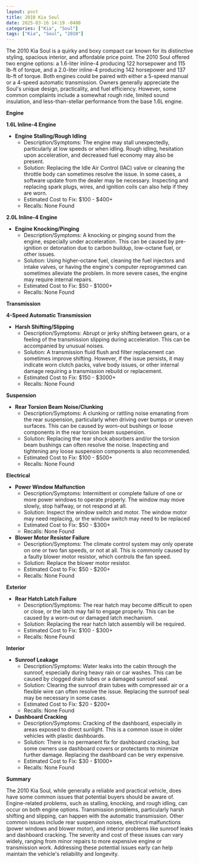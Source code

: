 ```yaml
---
layout: post
title: 2010 Kia Soul
date: 2025-03-16 14:19 -0400
categories: ["Kia", "Soul"]
tags: ["Kia", "Soul", "2010"]
---
```

The 2010 Kia Soul is a quirky and boxy compact car known for its distinctive styling, spacious interior, and affordable price point. The 2010 Soul offered two engine options: a 1.6-liter inline-4 producing 122 horsepower and 115 lb-ft of torque, and a 2.0-liter inline-4 producing 142 horsepower and 137 lb-ft of torque. Both engines could be paired with either a 5-speed manual or a 4-speed automatic transmission. Owners generally appreciate the Soul's unique design, practicality, and fuel efficiency. However, some common complaints include a somewhat rough ride, limited sound insulation, and less-than-stellar performance from the base 1.6L engine.

**Engine**

**1.6L Inline-4 Engine**

* **Engine Stalling/Rough Idling**
    * Description/Symptoms: The engine may stall unexpectedly, particularly at low speeds or when idling. Rough idling, hesitation upon acceleration, and decreased fuel economy may also be present.
    * Solution: Replacing the Idle Air Control (IAC) valve or cleaning the throttle body can sometimes resolve the issue. In some cases, a software update from the dealer may be necessary. Inspecting and replacing spark plugs, wires, and ignition coils can also help if they are worn.
    * Estimated Cost to Fix: $100 - $400+
    * Recalls: None Found

**2.0L Inline-4 Engine**

* **Engine Knocking/Pinging**
    * Description/Symptoms: A knocking or pinging sound from the engine, especially under acceleration. This can be caused by pre-ignition or detonation due to carbon buildup, low-octane fuel, or other issues.
    * Solution: Using higher-octane fuel, cleaning the fuel injectors and intake valves, or having the engine's computer reprogrammed can sometimes alleviate the problem. In more severe cases, the engine may require internal repairs.
    * Estimated Cost to Fix: $50 - $1000+
    * Recalls: None Found

**Transmission**

**4-Speed Automatic Transmission**

* **Harsh Shifting/Slipping**
    * Description/Symptoms:  Abrupt or jerky shifting between gears, or a feeling of the transmission slipping during acceleration. This can be accompanied by unusual noises.
    * Solution:  A transmission fluid flush and filter replacement can sometimes improve shifting.  However, if the issue persists, it may indicate worn clutch packs, valve body issues, or other internal damage requiring a transmission rebuild or replacement.
    * Estimated Cost to Fix: $150 - $3000+
    * Recalls: None Found

**Suspension**

* **Rear Torsion Beam Noise/Clunking**
    * Description/Symptoms: A clunking or rattling noise emanating from the rear suspension, particularly when driving over bumps or uneven surfaces. This can be caused by worn-out bushings or loose components in the rear torsion beam suspension.
    * Solution: Replacing the rear shock absorbers and/or the torsion beam bushings can often resolve the noise. Inspecting and tightening any loose suspension components is also recommended.
    * Estimated Cost to Fix: $100 - $500+
    * Recalls: None Found

**Electrical**

* **Power Window Malfunction**
    * Description/Symptoms: Intermittent or complete failure of one or more power windows to operate properly. The window may move slowly, stop halfway, or not respond at all.
    * Solution: Inspect the window switch and motor. The window motor may need replacing, or the window switch may need to be replaced
    * Estimated Cost to Fix: $50 - $300+
    * Recalls: None Found
* **Blower Motor Resistor Failure**
    * Description/Symptoms: The climate control system may only operate on one or two fan speeds, or not at all. This is commonly caused by a faulty blower motor resistor, which controls the fan speed.
    * Solution: Replace the blower motor resistor.
    * Estimated Cost to Fix: $50 - $200+
    * Recalls: None Found

**Exterior**

* **Rear Hatch Latch Failure**
    * Description/Symptoms: The rear hatch may become difficult to open or close, or the latch may fail to engage properly. This can be caused by a worn-out or damaged latch mechanism.
    * Solution: Replacing the rear hatch latch assembly will be required.
    * Estimated Cost to Fix: $100 - $300+
    * Recalls: None Found

**Interior**

* **Sunroof Leakage**
    * Description/Symptoms: Water leaks into the cabin through the sunroof, especially during heavy rain or car washes. This can be caused by clogged drain tubes or a damaged sunroof seal.
    * Solution: Clearing the sunroof drain tubes with compressed air or a flexible wire can often resolve the issue. Replacing the sunroof seal may be necessary in some cases.
    * Estimated Cost to Fix: $20 - $200+
    * Recalls: None Found
* **Dashboard Cracking**
    * Description/Symptoms: Cracking of the dashboard, especially in areas exposed to direct sunlight. This is a common issue in older vehicles with plastic dashboards.
    * Solution: There is no permanent fix for dashboard cracking, but some owners use dashboard covers or protectants to minimize further damage. Replacing the dashboard can be very expensive.
    * Estimated Cost to Fix: $30 - $1000+
    * Recalls: None Found

**Summary**

The 2010 Kia Soul, while generally a reliable and practical vehicle, does have some common issues that potential buyers should be aware of. Engine-related problems, such as stalling, knocking, and rough idling, can occur on both engine options. Transmission problems, particularly harsh shifting and slipping, can happen with the automatic transmission. Other common issues include rear suspension noises, electrical malfunctions (power windows and blower motor), and interior problems like sunroof leaks and dashboard cracking. The severity and cost of these issues can vary widely, ranging from minor repairs to more expensive engine or transmission work. Addressing these potential issues early can help maintain the vehicle's reliability and longevity.

